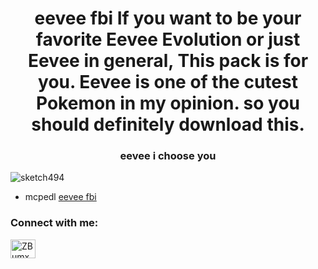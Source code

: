 <h1 align="center">eevee fbi If you want to be your favorite Eevee Evolution or just Eevee in general, This pack is for you. Eevee is one of the cutest Pokemon in my opinion. so you should definitely download this.</h1>
<h3 align="center">eevee i choose you</h3>

<p align="left"> <img src="https://komarev.com/ghpvc/?username=sketch494&label=Profile%20views&color=0e75b6&style=flat" alt="sketch494" /> </p>

- mcpedl [eevee fbi](https://mcpedl.com/eevee-fbi/)

<h3 align="left">Connect with me:</h3>
<p align="left">
<a href="https://discord.gg/ZBumxuRsgZ" target="blank"><img align="center" src="https://raw.githubusercontent.com/rahuldkjain/github-profile-readme-generator/master/src/images/icons/Social/discord.svg" alt="ZBumxuRsgZ" height="30" width="40" /></a>
</p>
